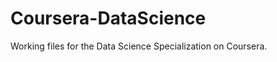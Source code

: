 Coursera-DataScience
====================

Working files for the Data Science Specialization on Coursera.
